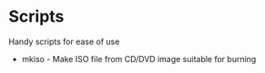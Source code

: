 Scripts
=======

Handy scripts for ease of use

* mkiso - Make ISO file from CD/DVD image suitable for burning
